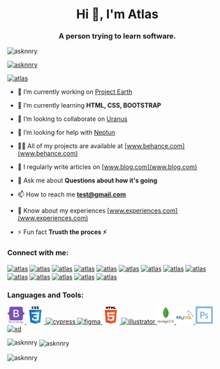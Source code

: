 <h1 align="center">Hi 👋, I'm Atlas</h1>
<h3 align="center">A person trying to learn software.</h3>

<p align="left"> <img src="https://komarev.com/ghpvc/?username=asknnry&label=Profile%20views&color=0e75b6&style=flat-square" alt="asknnry" /> </p>

<p align="left"> <a href="https://github.com/ryo-ma/github-profile-trophy"><img src="https://github-profile-trophy.vercel.app/?username=asknnry" alt="asknnry" /></a> </p>

<p align="left"> <a href="https://twitter.com/atlas" target="blank"><img src="https://img.shields.io/twitter/follow/atlas?logo=twitter&style=for-the-badge" alt="atlas" /></a> </p>

- 🔭 I’m currently working on [Project Earth](https://earth.google.com/web/)

- 🌱 I’m currently learning **HTML, CSS, BOOTSTRAP**

- 👯 I’m looking to collaborate on [Uranus](https://earth.google.com/web/)

- 🤝 I’m looking for help with [Neptun](https://earth.google.com/web/)

- 👨‍💻 All of my projects are available at [www.behance.com](www.behance.com)

- 📝 I regularly write articles on [www.blog.com](www.blog.com)

- 💬 Ask me about **Questions about how it's going**

- 📫 How to reach me **test@gmail.com**

- 📄 Know about my experiences [www.experiences.com](www.experiences.com)

- ⚡ Fun fact **Trusth the proces ⚡**

<h3 align="left">Connect with me:</h3>
<p align="left">
<a href="https://codepen.io/atlas" target="blank"><img align="center" src="https://raw.githubusercontent.com/rahuldkjain/github-profile-readme-generator/master/src/images/icons/Social/codepen.svg" alt="atlas" height="30" width="40" /></a>
<a href="https://dev.to/atlas" target="blank"><img align="center" src="https://raw.githubusercontent.com/rahuldkjain/github-profile-readme-generator/master/src/images/icons/Social/devto.svg" alt="atlas" height="30" width="40" /></a>
<a href="https://twitter.com/atlas" target="blank"><img align="center" src="https://raw.githubusercontent.com/rahuldkjain/github-profile-readme-generator/master/src/images/icons/Social/twitter.svg" alt="atlas" height="30" width="40" /></a>
<a href="https://linkedin.com/in/atlas" target="blank"><img align="center" src="https://raw.githubusercontent.com/rahuldkjain/github-profile-readme-generator/master/src/images/icons/Social/linked-in-alt.svg" alt="atlas" height="30" width="40" /></a>
<a href="https://stackoverflow.com/users/atlas" target="blank"><img align="center" src="https://raw.githubusercontent.com/rahuldkjain/github-profile-readme-generator/master/src/images/icons/Social/stack-overflow.svg" alt="atlas" height="30" width="40" /></a>
<a href="https://codesandbox.com/atlas" target="blank"><img align="center" src="https://raw.githubusercontent.com/rahuldkjain/github-profile-readme-generator/master/src/images/icons/Social/codesandbox.svg" alt="atlas" height="30" width="40" /></a>
<a href="https://kaggle.com/atlas" target="blank"><img align="center" src="https://raw.githubusercontent.com/rahuldkjain/github-profile-readme-generator/master/src/images/icons/Social/kaggle.svg" alt="atlas" height="30" width="40" /></a>
<a href="https://fb.com/atlas" target="blank"><img align="center" src="https://raw.githubusercontent.com/rahuldkjain/github-profile-readme-generator/master/src/images/icons/Social/facebook.svg" alt="atlas" height="30" width="40" /></a>
<a href="https://instagram.com/atlas" target="blank"><img align="center" src="https://raw.githubusercontent.com/rahuldkjain/github-profile-readme-generator/master/src/images/icons/Social/instagram.svg" alt="atlas" height="30" width="40" /></a>
<a href="https://dribbble.com/atlas" target="blank"><img align="center" src="https://raw.githubusercontent.com/rahuldkjain/github-profile-readme-generator/master/src/images/icons/Social/dribbble.svg" alt="atlas" height="30" width="40" /></a>
<a href="https://www.behance.net/atlas" target="blank"><img align="center" src="https://raw.githubusercontent.com/rahuldkjain/github-profile-readme-generator/master/src/images/icons/Social/behance.svg" alt="atlas" height="30" width="40" /></a>
<a href="https://hashnode.com/atlas" target="blank"><img align="center" src="https://raw.githubusercontent.com/rahuldkjain/github-profile-readme-generator/master/src/images/icons/Social/hashnode.svg" alt="atlas" height="30" width="40" /></a>
<a href="https://medium.com/atlas" target="blank"><img align="center" src="https://raw.githubusercontent.com/rahuldkjain/github-profile-readme-generator/master/src/images/icons/Social/medium.svg" alt="atlas" height="30" width="40" /></a>
<a href="https://www.youtube.com/c/atlas" target="blank"><img align="center" src="https://raw.githubusercontent.com/rahuldkjain/github-profile-readme-generator/master/src/images/icons/Social/youtube.svg" alt="atlas" height="30" width="40" /></a>
</p>

<h3 align="left">Languages and Tools:</h3>
<p align="left"> <a href="https://getbootstrap.com" target="_blank" rel="noreferrer"> <img src="https://raw.githubusercontent.com/devicons/devicon/master/icons/bootstrap/bootstrap-plain-wordmark.svg" alt="bootstrap" width="40" height="40"/> </a> <a href="https://www.w3schools.com/css/" target="_blank" rel="noreferrer"> <img src="https://raw.githubusercontent.com/devicons/devicon/master/icons/css3/css3-original-wordmark.svg" alt="css3" width="40" height="40"/> </a> <a href="https://www.cypress.io" target="_blank" rel="noreferrer"> <img src="https://raw.githubusercontent.com/simple-icons/simple-icons/6e46ec1fc23b60c8fd0d2f2ff46db82e16dbd75f/icons/cypress.svg" alt="cypress" width="40" height="40"/> </a> <a href="https://www.figma.com/" target="_blank" rel="noreferrer"> <img src="https://www.vectorlogo.zone/logos/figma/figma-icon.svg" alt="figma" width="40" height="40"/> </a> <a href="https://www.w3.org/html/" target="_blank" rel="noreferrer"> <img src="https://raw.githubusercontent.com/devicons/devicon/master/icons/html5/html5-original-wordmark.svg" alt="html5" width="40" height="40"/> </a> <a href="https://www.adobe.com/in/products/illustrator.html" target="_blank" rel="noreferrer"> <img src="https://www.vectorlogo.zone/logos/adobe_illustrator/adobe_illustrator-icon.svg" alt="illustrator" width="40" height="40"/> </a> <a href="https://www.mongodb.com/" target="_blank" rel="noreferrer"> <img src="https://raw.githubusercontent.com/devicons/devicon/master/icons/mongodb/mongodb-original-wordmark.svg" alt="mongodb" width="40" height="40"/> </a> <a href="https://www.mysql.com/" target="_blank" rel="noreferrer"> <img src="https://raw.githubusercontent.com/devicons/devicon/master/icons/mysql/mysql-original-wordmark.svg" alt="mysql" width="40" height="40"/> </a> <a href="https://www.photoshop.com/en" target="_blank" rel="noreferrer"> <img src="https://raw.githubusercontent.com/devicons/devicon/master/icons/photoshop/photoshop-line.svg" alt="photoshop" width="40" height="40"/> </a> <a href="https://www.adobe.com/products/xd.html" target="_blank" rel="noreferrer"> <img src="https://cdn.worldvectorlogo.com/logos/adobe-xd.svg" alt="xd" width="40" height="40"/> </a> </p>

<p><img align="left" src="https://github-readme-stats.vercel.app/api/top-langs?username=asknnry&show_icons=true&theme=dark&locale=en&layout=compact" alt="asknnry" /></p>

<p>&nbsp;<img align="center" src="https://github-readme-stats.vercel.app/api?username=asknnry&show_icons=true&theme=dark&locale=en" alt="asknnry" /></p>

<p><img align="center" src="https://github-readme-streak-stats.herokuapp.com/?user=asknnry&theme=dark" alt="asknnry" /></p>
